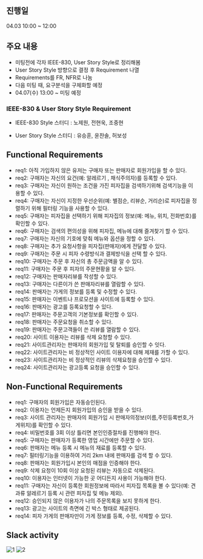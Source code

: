 ## 진행일 
04.03 10:00 ~ 12:00

## 주요 내용
- 미팅전에 각자 IEEE-830, User Story Style로 정리해봄
- User Story Style 방향으로 결정 후 Requirement 나열
- Requirements를 FR, NFR로 나눔
- 다음 미팅 때, 요구분석을 구체화할 예정
- 04.07(수) 13:00 ~ 미팅 예정
### IEEE-830 & User Story Style Requirement
- IEEE-830 Style 스터디 : 노제원, 전현욱, 조중현

- User Story Style 스터디 : 유승훈, 윤찬솔, 허보성

## Functional Requirements
- req1: 아직 가입하지 않은 유저는 구매자 또는 판매자로 회원가입을 할 수 있다. 
- req2: 구매자는 자신의 요건(예: 알레르기 , 채식주의자)를 등록할 수 있다.
- req3: 구매자는 자신이 원하는 조건을 가진 피자집을 검색하기위해 검색기능을 이용할 수 있다. 
- req4: 구매자는 자신이 지정한 우선순위(예: 별점순, 리뷰순, 거리순)로 피자집을 정렬하기 위해 필터링 기능을 사용할 수 있다. 
- req5: 구매자는 피자집을 선택하기 위해 피자집의 정보(예: 메뉴, 위치, 전화번호)를 확인할 수 있다.
- req6: 구매자는 검색의 편의성을 위해 피자집, 메뉴에 대해 즐겨찾기 할 수 있다.
- req7: 구매자는 자신의 기호에 맞춰 메뉴와 옵션을 정할 수 있다.
- req8: 구매자는 추가 요청사항을 피자집(판매자)에게 전달할 수 있다.
- req9: 구매자는 주문 시 피자 수령방식과 결제방식을 선택 할 수 있다.
- req10: 구매자는 주문 후 자신의 총 주문금액을 알 수 있다.
- req11: 구매자는 주문 후 피자의 주문현황을 알 수 있다.
- req12: 구매자는 판매자리뷰를 작성할 수 있다.
- req13: 구매자는 다른이가 쓴 판매자리뷰를 열람할 수 있다.
- req14: 판매자는 가게의 정보를 등록 및 수정할 수 있다.
- req15: 판매자는 이벤트나 프로모션을 사이트에 등록할 수 있다.
- req16: 판매자는 광고를 등록요청할 수 있다.
- req17: 판매자는 주문고객의 기본정보를 확인할 수 있다.
- req18: 판매자는 주문요청을 취소할 수 있다.
- req19: 판매자는 주문고객들이 쓴 리뷰를 열람할 수 있다.
- req20: 사이트 이용자는 리뷰를 삭제 요청할 수 있다.
- req21: 사이트관리자는 판매자의 회원가입 및 탈퇴를 승인할 수 잇다.
- req22: 사이트관리자는 비 정상적인 사이트 이용자에 대해 제재를 가할 수 있다.
- req23: 사이트관리자는 비 정상적인 리뷰의 삭제요청을 승인할 수 있다.
- req24: 사이트관리자는 광고등록 요청을 승인할 수 있다.


## Non-Functional Requirements
- req1: 구매자의 회원가입은 자동승인된다.
- req2: 이용자는 언제든지 회원가입의 승인을 받을 수 있다.
- req3: 사이트 관리자는 판매자의 회원가입 시 판매자의정보(이름,주민등록번호,가게위치)를 확인할 수 있다.
- req4: 비밀번호를 3회 이상 틀리면 본인인증절차를 진행해야 한다.
- req5: 구매자는 판매자가 등록한 영업 시간에만 주문할 수 있다.
- req6: 판매자는 메뉴 등록 시 메뉴의 재료를 등록할 수 있다.
- req7: 필터링기능을 이용하여 거리 2km 내에 판매자를 검색 할 수 있다.
- req8: 판매자는 회원가입시 본인의 매점을 인증해야 한다.
- req9: 삭제 요청이 10회 이상 요청된 리뷰는 자동으로 삭제된다.
- req10: 이용자는 인터넷이 가능한 곳 어디든지 사용이 가능해야 한다.
- req11: 구매자는 자신이 등록한  회원정보에 따라서 피자집 목록을 볼 수 있다(예: 견과류 알레르기 등록 시 관련 피자집 및 메뉴 제외).
- req12: 승인되지 않은 이용자가 나의 주문목록을 보지 못하게 한다.
- req13: 광고는 사이트의 측면에 긴 박스 형태로 제공된다.
- req14: 피자 가게의 판매자만이 가게 정보를 등록, 수정, 삭제할 수 있다.

## Slack activity
![1](https://user-images.githubusercontent.com/29909282/113466518-96fb4200-9477-11eb-9efd-34cf48542e5d.png)
![2](https://user-images.githubusercontent.com/29909282/113466582-ffe2ba00-9477-11eb-8950-339f73220edf.png)
